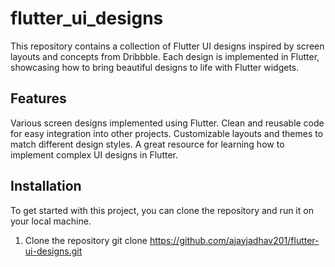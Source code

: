 # flutter_ui_designs

This repository contains a collection of Flutter UI designs inspired by screen layouts and concepts from Dribbble. Each design is implemented in Flutter, showcasing how to bring beautiful designs to life with Flutter widgets.

## Features

Various screen designs implemented using Flutter.
Clean and reusable code for easy integration into other projects.
Customizable layouts and themes to match different design styles.
A great resource for learning how to implement complex UI designs in Flutter.

## Installation

To get started with this project, you can clone the repository and run it on your local machine.
 
1. Clone the repository
    git clone https://github.com/ajayjadhav201/flutter-ui-designs.git

